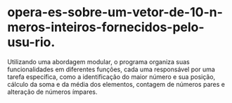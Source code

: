 # opera-es-sobre-um-vetor-de-10-n-meros-inteiros-fornecidos-pelo-usu-rio.
Utilizando uma abordagem modular, o programa organiza suas funcionalidades em diferentes funções, cada uma responsável por uma tarefa específica, como a identificação do maior número e sua posição, cálculo da soma e da média dos elementos, contagem de números pares e alteração de números ímpares.
